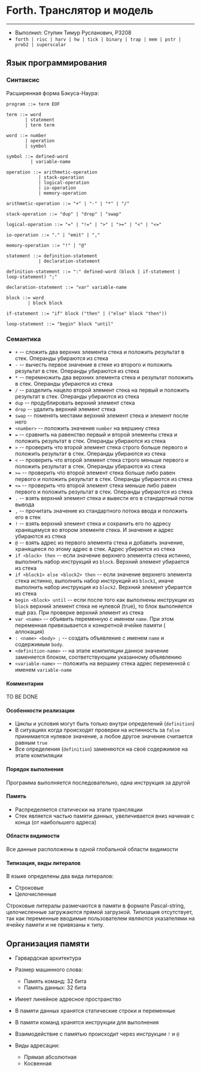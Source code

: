 # Forth. Транслятор и модель

---

- Выполнил: Ступин Тимур Русланович, P3208
- `forth | risc | harv | hw | tick | binary | trap | mem | pstr | prob2 | superscalar`

## Язык программирования

### Синтаксис

Расширенная форма Бэкуса-Наура:

```ebnf
program ::= term EOF

term ::= word
       | statement
       | term term

word ::= number
       | operation
       | symbol

symbol ::= defined-word
         | variable-name

operation ::= arithmetic-operation
            | stack-operation
            | logical-operation
            | io-operation
            | memory-operation

arithmetic-operation ::= "+" | "-" | "*" | "/"

stack-operation ::= "dup" | "drop" | "swap"

logical-operation ::= "=" | "!=" | ">" | ">=" | "<" | "<="

io-operation ::= "." | "emit" | ","

memory-operation ::= "!" | "@"

statement ::= definition-statement
            | declaration-statement

definition-statement ::= ":" defined-word (block | if-statement | loop-statement) ";"

declaration-statement ::= "var" variable-name

block ::= word
        | block block

if-statement ::= "if" block ("then" | ("else" block "then"))

loop-statement ::= "begin" block "until"
```

### Семантика

- `+` -- сложить два верхних элемента стека и положить результат в стек. Операнды убираются из стека
- `-` -- вычесть первое значение в стеке из второго и положить результат в стек. Операнды убираются из стека
- `*` -- перемножить два верхних элемента стека и результат положить в стек. Операнды убираются из стека
- `/` -- разделить нацело второй элемент стека на первый и положить результат в стек. Операнды убираются из стека
- `dup` -- продублировать верхний элемент стека
- `drop` -- удалить верхний элемент стека
- `swap` -- поменять местами верхний элемент стека и элемент после него
- `<number>` -- положить значение `number` на вершину стека
- `=` -- сравнить на равенство первый и второй элементы стека и положить результат в стек. Операнды убираются из стека
- `>` -- проверить что второй элемент стека строго больше первого и положить результат в стек. Операнды убираются из
  стека
- `<` -- проверить что второй элемент стека строго меньше первого и положить результат в стек. Операнды убираются из
  стека
- `>=` -- проверить что второй элемент стека больше либо равен первого и положить результат в стек. Операнды убираются
  из
  стека
- `<=` -- проверить что второй элемент стека меньше либо равен первого и положить результат в стек. Операнды убираются
  из стека
- `.` -- взять верхний элемент стека и вывести его в стандартный поток вывода
- `,` -- прочитать значение из стандартного потока ввода и положить его в стек
- `!` -- взять верхний элемент стека и сохранить его по адресу хранящемуся во втором элементе стека. И значение и адрес
  убираются из стека
- `@` -- взять адрес из первого элемента стека и добавить значение, хранящееся по этому адрес в стек. Адрес убирается из
  стека
- `if <block> then` -- если значение верхнего элемента стека истинно, выполнить набор инструкций из `block`. Верхний
  элемент убирается из стека
- `if <block1> else <block2> then` -- если значение верхнего элемента стека истинно, выполнить набор инструкций из
  `block1`, иначе выполнить набор инструкция из `block2`. Верхний элемент убирается из стека
- `begin <block> until` -- если после того как выполнены инструкции из `block` верхний элемент стека не нулевой (true),
  то блок выполняется ещё раз. При проверке верхний элемент из стека
- `var <name>` -- объявить переменную с именем `name`. При этом переменная привязывается к конкретной ячейке памяти (
  аллокация)
- `: <name> <body> ;` -- создать объявление с именем `name` и содержимым `body`.
- `<definition-name>` -- на этапе компиляции данное значение заменяется блоком, соответствующим указанному объявлению
- `<variable-name>` -- положить на вершину стека адрес переменной с именем `variable-name`

#### Комментарии

TO BE DONE

#### Особенности реализации

- Циклы и условия могут быть только внутри определений (`definition`)
- В ситуациях когда происходят проверки на истинность за `false` принимается нулевое значение, а любое другое значение
  считается равным `true`
- Все определения (`definition`) заменяются на своё содержимое на этапе компиляции

#### Порядок выполнения

Программа выполняется последовательно, одна инструкция за другой

#### Память

- Распределяется статически на этапе трансляции
- Стек является частью памяти данных, увеличивается вниз начиная с конца (от наибольшего адреса)

#### Области видимости

Все данные расположены в одной глобальной области видимости

#### Типизация, виды литералов

В языке определены два вида литералов:

- Строковые
- Целочисленные

Строковые литералы размечаются в памяти в формате Pascal-string, целочисленные загружаются прямой загрузкой. Типизация
отсутствует, так как переменные вводимые пользователем являются указателями на ячейку памяти и не привязаны к типу.

## Организация памяти

- Гарвардская архитектура
- Размер машинного слова:

  - Память команд: 32 бита
  - Память данных: 32 бита

- Имеет линейное адресное пространство
- В памяти данных хранятся статические строки и переменные
- В памяти команд хранятся инструкции для выполнения
- Взаимодействие с памятью происходит через инструкции `!` и `@`
- Виды адресации:

  - Прямая абсолютная
  - Косвенная



